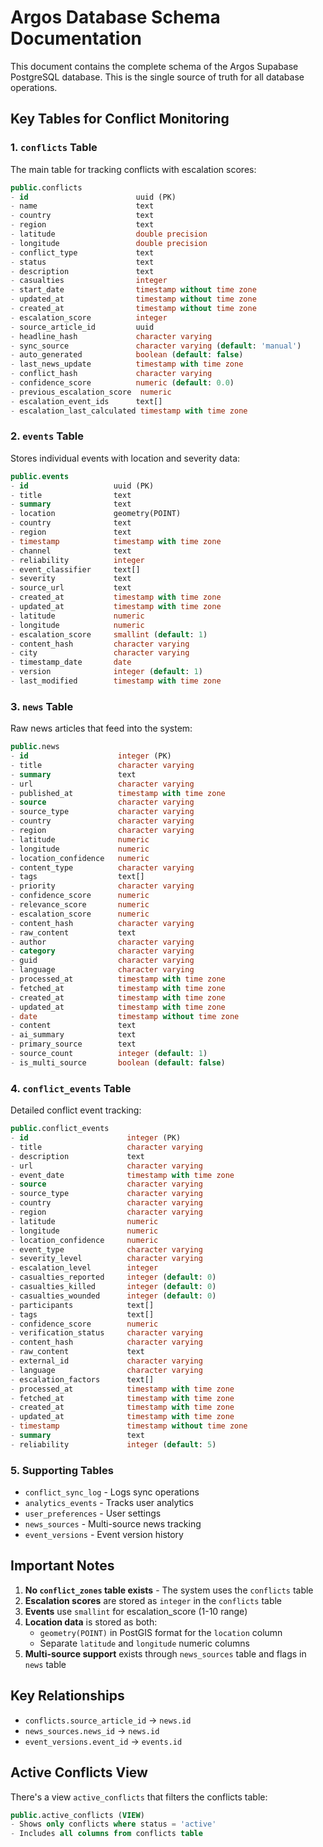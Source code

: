# Argos Database Schema Documentation

This document contains the complete schema of the Argos Supabase PostgreSQL database. This is the single source of truth for all database operations.

## Key Tables for Conflict Monitoring

### 1. `conflicts` Table
The main table for tracking conflicts with escalation scores:

```sql
public.conflicts
- id                        uuid (PK)
- name                      text
- country                   text  
- region                    text
- latitude                  double precision
- longitude                 double precision
- conflict_type             text
- status                    text
- description               text
- casualties                integer
- start_date                timestamp without time zone
- updated_at                timestamp without time zone
- created_at                timestamp without time zone
- escalation_score          integer
- source_article_id         uuid
- headline_hash             character varying
- sync_source               character varying (default: 'manual')
- auto_generated            boolean (default: false)
- last_news_update          timestamp with time zone
- conflict_hash             character varying
- confidence_score          numeric (default: 0.0)
- previous_escalation_score  numeric
- escalation_event_ids      text[]
- escalation_last_calculated timestamp with time zone
```

### 2. `events` Table
Stores individual events with location and severity data:

```sql
public.events
- id                   uuid (PK)
- title                text
- summary              text
- location             geometry(POINT)
- country              text
- region               text
- timestamp            timestamp with time zone
- channel              text
- reliability          integer
- event_classifier     text[]
- severity             text
- source_url           text
- created_at           timestamp with time zone
- updated_at           timestamp with time zone
- latitude             numeric
- longitude            numeric
- escalation_score     smallint (default: 1)
- content_hash         character varying
- city                 character varying
- timestamp_date       date
- version              integer (default: 1)
- last_modified        timestamp with time zone
```

### 3. `news` Table
Raw news articles that feed into the system:

```sql
public.news
- id                    integer (PK)
- title                 character varying
- summary               text
- url                   character varying
- published_at          timestamp with time zone
- source                character varying
- source_type           character varying
- country               character varying
- region                character varying
- latitude              numeric
- longitude             numeric
- location_confidence   numeric
- content_type          character varying
- tags                  text[]
- priority              character varying
- confidence_score      numeric
- relevance_score       numeric
- escalation_score      numeric
- content_hash          character varying
- raw_content           text
- author                character varying
- category              character varying
- guid                  character varying
- language              character varying
- processed_at          timestamp with time zone
- fetched_at            timestamp with time zone
- created_at            timestamp with time zone
- updated_at            timestamp with time zone
- date                  timestamp without time zone
- content               text
- ai_summary            text
- primary_source        text
- source_count          integer (default: 1)
- is_multi_source       boolean (default: false)
```

### 4. `conflict_events` Table
Detailed conflict event tracking:

```sql
public.conflict_events
- id                      integer (PK)
- title                   character varying
- description             text
- url                     character varying
- event_date              timestamp with time zone
- source                  character varying
- source_type             character varying
- country                 character varying
- region                  character varying
- latitude                numeric
- longitude               numeric
- location_confidence     numeric
- event_type              character varying
- severity_level          character varying
- escalation_level        integer
- casualties_reported     integer (default: 0)
- casualties_killed       integer (default: 0)
- casualties_wounded      integer (default: 0)
- participants            text[]
- tags                    text[]
- confidence_score        numeric
- verification_status     character varying
- content_hash            character varying
- raw_content             text
- external_id             character varying
- language                character varying
- escalation_factors      text[]
- processed_at            timestamp with time zone
- fetched_at              timestamp with time zone
- created_at              timestamp with time zone
- updated_at              timestamp with time zone
- timestamp               timestamp without time zone
- summary                 text
- reliability             integer (default: 5)
```

### 5. Supporting Tables

- `conflict_sync_log` - Logs sync operations
- `analytics_events` - Tracks user analytics
- `user_preferences` - User settings
- `news_sources` - Multi-source news tracking
- `event_versions` - Event version history

## Important Notes

1. **No `conflict_zones` table exists** - The system uses the `conflicts` table
2. **Escalation scores** are stored as `integer` in the `conflicts` table
3. **Events** use `smallint` for escalation_score (1-10 range)
4. **Location data** is stored as both:
   - `geometry(POINT)` in PostGIS format for the `location` column
   - Separate `latitude` and `longitude` numeric columns
5. **Multi-source support** exists through `news_sources` table and flags in `news` table

## Key Relationships

- `conflicts.source_article_id` → `news.id`
- `news_sources.news_id` → `news.id`
- `event_versions.event_id` → `events.id`

## Active Conflicts View

There's a view `active_conflicts` that filters the conflicts table:
```sql
public.active_conflicts (VIEW)
- Shows only conflicts where status = 'active'
- Includes all columns from conflicts table
```